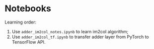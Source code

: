 # Notebooks

Learning order:

1. Use `adder_im2col_notes.ipynb` to learn im2col algorithm;
2. Use `adder_im2col_tf.ipynb` to transfer adder layer from PyTorch to TensorFlow API.
